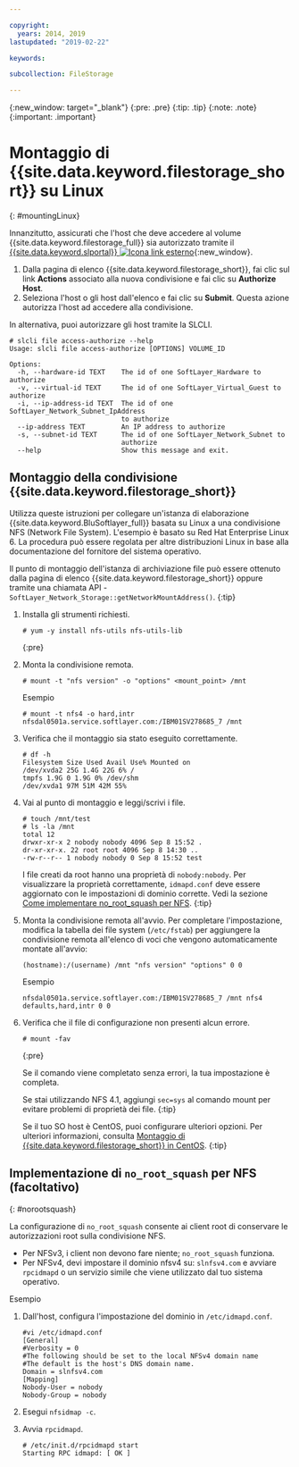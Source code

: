 ```yaml
---

copyright:
  years: 2014, 2019
lastupdated: "2019-02-22"

keywords:

subcollection: FileStorage

---
```

{:new_window: target="_blank"}
{:pre: .pre}
{:tip: .tip}
{:note: .note}
{:important: .important}

# Montaggio di {{site.data.keyword.filestorage_short}} su Linux
{: #mountingLinux}

Innanzitutto, assicurati che l'host che deve accedere al volume {{site.data.keyword.filestorage_full}} sia autorizzato tramite il [{{site.data.keyword.slportal}} ![Icona link esterno](../../icons/launch-glyph.svg "Icona link esterno")](https://control.softlayer.com/){:new_window}.

1. Dalla pagina di elenco {{site.data.keyword.filestorage_short}}, fai clic sul link **Actions** associato alla nuova condivisione e fai clic su **Authorize Host**.
2. Seleziona l'host o gli host dall'elenco e fai clic su **Submit**. Questa azione autorizza l'host ad accedere alla condivisione.

In alternativa, puoi autorizzare gli host tramite la SLCLI.
```
# slcli file access-authorize --help
Usage: slcli file access-authorize [OPTIONS] VOLUME_ID

Options:
  -h, --hardware-id TEXT    The id of one SoftLayer_Hardware to authorize
  -v, --virtual-id TEXT     The id of one SoftLayer_Virtual_Guest to authorize
  -i, --ip-address-id TEXT  The id of one SoftLayer_Network_Subnet_IpAddress
                            to authorize
  --ip-address TEXT         An IP address to authorize
  -s, --subnet-id TEXT      The id of one SoftLayer_Network_Subnet to
                            authorize
  --help                    Show this message and exit.
```

## Montaggio della condivisione {{site.data.keyword.filestorage_short}}

Utilizza queste istruzioni per collegare un'istanza di elaborazione {{site.data.keyword.BluSoftlayer_full}} basata su Linux a una condivisione NFS (Network File System). L'esempio è basato su Red Hat Enterprise Linux 6. La procedura può essere regolata per altre distribuzioni Linux in base alla documentazione del fornitore del sistema operativo.

Il punto di montaggio dell'istanza di archiviazione file può essere ottenuto dalla pagina di elenco {{site.data.keyword.filestorage_short}} oppure tramite una chiamata API - `SoftLayer_Network_Storage::getNetworkMountAddress()`.
{:tip}

1. Installa gli strumenti richiesti.
   ```
   # yum -y install nfs-utils nfs-utils-lib
   ```
   {:pre}

2. Monta la condivisione remota.
   ```
   # mount -t "nfs version" -o "options" <mount_point> /mnt
   ```

   Esempio
   ```
   # mount -t nfs4 -o hard,intr
   nfsdal0501a.service.softlayer.com:/IBM01SV278685_7 /mnt
   ```

3. Verifica che il montaggio sia stato eseguito correttamente.
   ```
   # df -h
   Filesystem Size Used Avail Use% Mounted on
   /dev/xvda2 25G 1.4G 22G 6% /
   tmpfs 1.9G 0 1.9G 0% /dev/shm
   /dev/xvda1 97M 51M 42M 55%
   ```

4. Vai al punto di montaggio e leggi/scrivi i file.
   ```
   # touch /mnt/test
   # ls -la /mnt
   total 12
   drwxr-xr-x 2 nobody nobody 4096 Sep 8 15:52 .
   dr-xr-xr-x. 22 root root 4096 Sep 8 14:30 ..
   -rw-r--r-- 1 nobody nobody 0 Sep 8 15:52 test
   ```

   I file creati da root hanno una proprietà di `nobody:nobody`. Per visualizzare la proprietà correttamente, `idmapd.conf` deve essere aggiornato con le impostazioni di dominio corrette. Vedi la sezione [Come implementare no_root_squash per NFS](#norootsquash).
   {:tip}

5. Monta la condivisione remota all'avvio. Per completare l'impostazione, modifica la tabella dei file system (`/etc/fstab`) per aggiungere la condivisione remota all'elenco di voci che vengono automaticamente montate all'avvio:

   ```
   (hostname):/(username) /mnt "nfs version" "options" 0 0
   ```

   Esempio

   ```
   nfsdal0501a.service.softlayer.com:/IBM01SV278685_7 /mnt nfs4 defaults,hard,intr 0 0
   ```

6. Verifica che il file di configurazione non presenti alcun errore.

   ```
   # mount -fav
   ```
   {:pre}

   Se il comando viene completato senza errori, la tua impostazione è completa.

   Se stai utilizzando NFS 4.1, aggiungi `sec=sys` al comando mount per evitare problemi di proprietà dei file.
   {:tip}
   
   Se il tuo SO host è CentOS, puoi configurare ulteriori opzioni. Per ulteriori informazioni, consulta [Montaggio di {{site.data.keyword.filestorage_short}} in CentOS](/docs/infrastructure/FileStorage?topic=FileStorage-mountingCentOS).
   {:tip}


## Implementazione di `no_root_squash` per NFS (facoltativo)
{: #norootsquash}

La configurazione di `no_root_squash` consente ai client root di conservare le autorizzazioni root sulla condivisione NFS.
- Per NFSv3, i client non devono fare niente; `no_root_squash` funziona.
- Per NFSv4, devi impostare il dominio nfsv4 su: `slnfsv4.com` e avviare `rpcidmapd` o un servizio simile che viene utilizzato dal tuo sistema operativo.

Esempio

1. Dall'host, configura l'impostazione del dominio in `/etc/idmapd.conf`.

   ```
   #vi /etc/idmapd.conf
   [General]
   #Verbosity = 0
   #The following should be set to the local NFSv4 domain name
   #The default is the host's DNS domain name.
   Domain = slnfsv4.com
   [Mapping]
   Nobody-User = nobody
   Nobody-Group = nobody
   ```

2. Esegui `nfsidmap -c`.
3. Avvia `rpcidmapd`.
   ```
   # /etc/init.d/rpcidmapd start
   Starting RPC idmapd: [ OK ]
   ```

